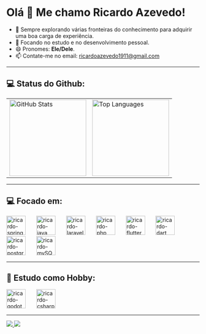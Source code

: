 # Olá 👋 Me chamo Ricardo Azevedo!

- 🔭 Sempre explorando várias fronteiras do conhecimento para adquirir uma boa carga de experiência.
- 🌱 Focando no estudo e no desenvolvimento pessoal.
- 😄 Pronomes: **Ele/Dele**.
- 📫 Contate-me no email: [ricardoazevedo1911@gmail.com](mailto:ricardoazevedo1911@gmail.com)

---

## 💻 Status do Github:

<table>
  <tr>
    <td>
      <img src="https://github-readme-stats.vercel.app/api?username=ricardoo-azevedo&show_icons=true&theme=dark" alt="GitHub Stats" height="200px"/>
    </td>
    <td>
      <img src="https://github-readme-stats.vercel.app/api/top-langs/?username=ricardoo-azevedo&layout=compact&theme=dark" alt="Top Languages" height="200px"/>
    </td>
  </tr>
</table>


---

## 💻 Focado em:

<div align="left">
  <img src="https://cdn.jsdelivr.net/gh/devicons/devicon/icons/spring/spring-original.svg" height="50" alt="ricardo-spring" />
  <img width="20" />
  <img src="https://cdn.jsdelivr.net/gh/devicons/devicon/icons/java/java-original.svg" height="50" alt="ricardo-java" />
  <img width="20" />
  <img src="https://cdn.jsdelivr.net/gh/devicons/devicon/icons/laravel/laravel-original.svg" height="50" alt="ricardo-laravel" />
  <img width="20" />
  <img src="https://cdn.jsdelivr.net/gh/devicons/devicon/icons/php/php-original.svg" height="50" alt="ricardo-php" />
  <img width="20" />
  <img src="https://cdn.jsdelivr.net/gh/devicons/devicon/icons/flutter/flutter-original.svg" height="50" alt="ricardo-flutter" />
  <img width="20" />
  <img src="https://cdn.jsdelivr.net/gh/devicons/devicon/icons/dart/dart-original.svg" height="50" alt="ricardo-dart" />
  <img width="20" />
  <img src="https://cdn.jsdelivr.net/gh/devicons/devicon/icons/postgresql/postgresql-original.svg" height="50" alt="ricardo-postgreSQL" />
  <img width="20" />
  <img src="https://cdn.jsdelivr.net/gh/devicons/devicon/icons/mysql/mysql-original.svg" height="50" alt="ricardo-mySQL" />
</div>

---

## 📝 Estudo como Hobby:

<div align="left">
  <img src="https://cdn.jsdelivr.net/gh/devicons/devicon/icons/godot/godot-original.svg" height="50" alt="ricardo-godot" />
  <img width="20" />
  <img src="https://cdn.jsdelivr.net/gh/devicons/devicon/icons/csharp/csharp-original.svg" height="50" alt="ricardo-csharp" />
</div>

---

<div align="left"> 
  <a href="https://www.linkedin.com/in/ricardoo-azevedo/" target="_blank">
    <img src="https://img.shields.io/badge/-LinkedIn-%230077B5?style=for-the-badge&logo=linkedin&logoColor=white" target="_blank">
  </a>
  <a href="https://www.instagram.com/ricaardo_azeveedo/" target="_blank">
    <img src="https://img.shields.io/badge/-Instagram-%23E4405F?style=for-the-badge&logo=instagram&logoColor=white" target="_blank">
  </a>
</div>
